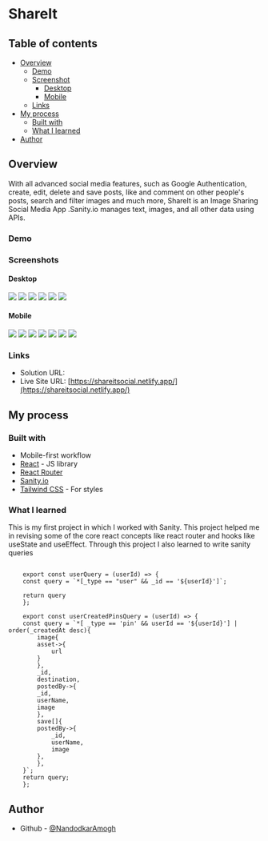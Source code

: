 # ShareIt

## Table of contents

- [Overview](#overview)
  - [Demo](#demo)
  - [Screenshot](#screenshot)
    - [Desktop](#desktop)
    - [Mobile](#mobile)
  - [Links](#links)
- [My process](#my-process)
  - [Built with](#built-with)
  - [What I learned](#what-i-learned)
- [Author](#author)



## Overview
With all advanced social media features, such as Google Authentication, create, edit, delete and save posts, like and comment on other people's posts, search and filter images and much more, ShareIt is an Image Sharing Social Media App .Sanity.io manages text, images, and all other data using APIs.
### Demo



### Screenshots

#### Desktop
![](./src/assets/desktop1.png)
![](./src/assets/desktop2.png)
![](./src/assets/desktop3.png)
![](./src/assets/desktop4.png)
![](./src/assets/desktop5.png)
![](./src/assets/desktop6.png)


#### Mobile
![](./src/assets/mobile1.png)
![](./src/assets/mobile2.png)
![](./src/assets/mobile3.png)
![](./src/assets/mobile4.png)
![](./src/assets/mobile5.png)
![](./src/assets/mobile6.png)
![](./src/assets/mobile7.png)

### Links

- Solution URL: []()
- Live Site URL: [https://shareitsocial.netlify.app/](https://shareitsocial.netlify.app/)

## My process

### Built with

- Mobile-first workflow
- [React](https://reactjs.org/) - JS library
- [React Router](https://reactrouter.com/) 
- [Sanity.io](https://www.sanity.io/)
- [Tailwind CSS](https://tailwindcss.com/) - For styles
### What I learned

This is my first project in which I worked with Sanity. This project helped me in revising some of the core react concepts like react router and hooks like useState and useEffect. Through this project I also learned to write sanity queries 

```react

    export const userQuery = (userId) => {
    const query = `*[_type == "user" && _id == '${userId}']`;

    return query
    };

    export const userCreatedPinsQuery = (userId) => {
    const query = `*[ _type == 'pin' && userId == '${userId}'] | order(_createdAt desc){
        image{
        asset->{
            url
        }
        },
        _id,
        destination,
        postedBy->{
        _id,
        userName,
        image
        },
        save[]{
        postedBy->{
            _id,
            userName,
            image
        },
        },
    }`;
    return query;
    };
```
## Author

- Github - [@NandodkarAmogh](https://github.com/NandodkarAmogh)



